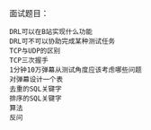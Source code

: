 面试题目：

    DRL可以在B站实现什么功能
    DRL可不可以协助完成某种测试任务
    TCP与UDP的区别
    TCP三次握手
    1分钟10万弹幕从测试角度应该考虑哪些问题
    对弹幕设计一个表
    去重的SQL关键字
    排序的SQL关键字
    算法
    反问